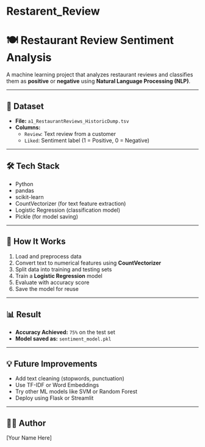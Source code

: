 # Restarent_Review
# 🍽️ Restaurant Review Sentiment Analysis

A machine learning project that analyzes restaurant reviews and classifies them as **positive** or **negative** using **Natural Language Processing (NLP)**.

---

## 📁 Dataset
- **File:** `a1_RestaurantReviews_HistoricDump.tsv`
- **Columns:**
  - `Review`: Text review from a customer
  - `Liked`: Sentiment label (1 = Positive, 0 = Negative)

---

## 🛠️ Tech Stack
- Python
- pandas
- scikit-learn
- CountVectorizer (for text feature extraction)
- Logistic Regression (classification model)
- Pickle (for model saving)

---

## 🚀 How It Works

1. Load and preprocess data
2. Convert text to numerical features using **CountVectorizer**
3. Split data into training and testing sets
4. Train a **Logistic Regression** model
5. Evaluate with accuracy score
6. Save the model for reuse

---

## 📊 Result
- **Accuracy Achieved:** `75%` on the test set
- **Model saved as:** `sentiment_model.pkl`

---

## 💡 Future Improvements
- Add text cleaning (stopwords, punctuation)
- Use TF-IDF or Word Embeddings
- Try other ML models like SVM or Random Forest
- Deploy using Flask or Streamlit

---

## 👨‍💻 Author
[Your Name Here]
